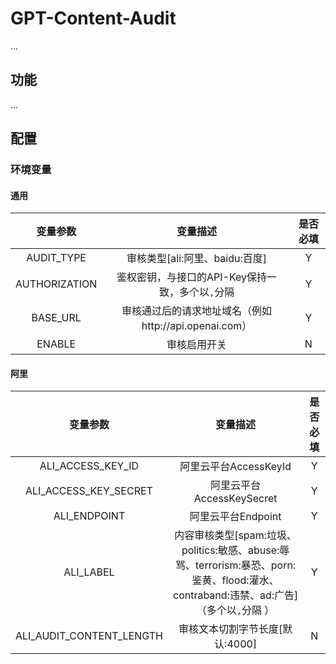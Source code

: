 # GPT-Content-Audit

...

## 功能

...

## 配置

### 环境变量

#### 通用

|     变量参数      |                 变量描述                  | 是否必填 | 
|:-------------:|:-------------------------------------:|:----:|
|  AUDIT_TYPE   |         审核类型[ali:阿里、baidu:百度]         |  Y   |  
| AUTHORIZATION |     鉴权密钥，与接口的API-Key保持一致，多个以`,`分隔     |  Y   |
|   BASE_URL    | 审核通过后的请求地址域名（例如http://api.openai.com） |  Y   |
|    ENABLE     |                审核启用开关                 |  N   |

#### 阿里

|           变量参数           |                                                变量描述                                                | 是否必填 | 
|:------------------------:|:--------------------------------------------------------------------------------------------------:|:----:|
|    ALI_ACCESS_KEY_ID     |                                          阿里云平台AccessKeyId                                          |  Y   |  
|  ALI_ACCESS_KEY_SECRET   |                                        阿里云平台AccessKeySecret                                        |  Y   |
|       ALI_ENDPOINT       |                                           阿里云平台Endpoint                                            |  Y   |
|        ALI_LABEL         | 内容审核类型[spam:垃圾、politics:敏感、abuse:辱骂、terrorism:暴恐、porn:鉴黄、flood:灌水、contraband:违禁、ad:广告] （多个以`,`分隔 ） |  Y   |
| ALI_AUDIT_CONTENT_LENGTH |                                        审核文本切割字节长度[默认:4000]                                         |  N   |




